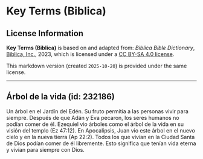 # Key Terms (Biblica)

## License Information

**Key Terms (Biblica)** is based on and adapted from: _Biblica Bible Dictionary_, [Biblica, Inc.](https://www.biblica.com/), 2023, which is licensed under a [CC BY-SA 4.0 license](https://creativecommons.org/licenses/by-sa/4.0/legalcode.en).

This markdown version (created `2025-10-20`) is provided under the same license.



--------------------------------

## Árbol de la vida (id: 232186)

Un árbol en el Jardín del Edén. Su fruto permitía a las personas vivir para siempre. Después de que Adán y Eva pecaron, los seres humanos no podían comer de él. Ezequiel vio árboles como el árbol de la vida en su visión del templo (Ez 47:12\). En Apocalipsis, Juan vio este árbol en el nuevo cielo y en la nueva tierra (Ap 22:2\). Todos los que vivían en la Ciudad Santa de Dios podían comer de él libremente. Esto significa que tenían vida eterna y vivían para siempre con Dios.


